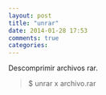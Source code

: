```yaml
---
layout: post
title: "unrar"
date: 2014-01-28 17:53
comments: true
categories: 
---
```

Descomprimir archivos rar.

>$ unrar x archivo.rar

